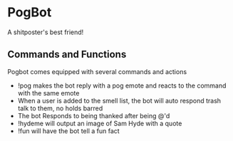# PogBot
A shitposter's best friend!

## Commands and Functions
Pogbot comes equipped with several commands and actions
 - !pog makes the bot reply with a pog emote <server specific> and reacts to the command with the same emote
 - When a user is added to the smell list, the bot will auto respond trash talk to them, no holds barred
 - The bot Responds to being thanked after being @'d
 - !hydeme will output an image of Sam Hyde with a quote <List still limited as heck>
 - !fun will have the bot tell a fun fact

